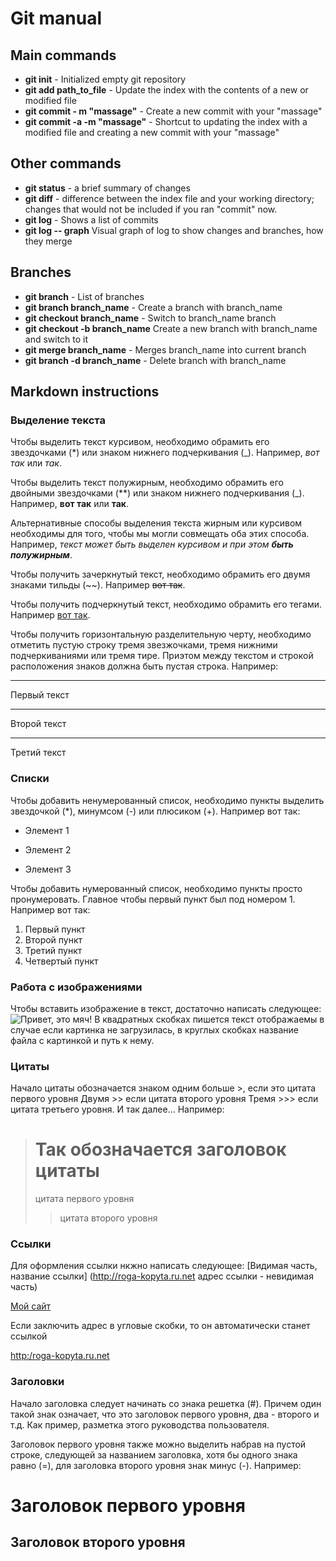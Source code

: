 # Git manual
## Main commands
* **git init** - Initialized empty git repository
* **git add path_to_file** - Update the index with the contents of a new or modified file
* **git commit - m "massage"** - Create a new commit with your "massage"
* **git commit -a -m "massage"** - Shortcut to updating the index with a modified file and creating a new commit with your "massage"

## Other commands
* **git status** - a brief summary of changes
* **git diff** - difference between the index file and your working directory; changes that would not be included if you ran "commit" now.
* **git log** - Shows a list of commits
* **git log -- graph** Visual graph of log to show changes and branches, how they merge

## Branches

* **git branch** - List of branches
* **git branch branch_name** - Create a branch with branch_name
*  **git checkout branch_name** - Switch to branch_name branch
* **git checkout -b branch_name** Create a new branch with branch_name and switch to it
* **git merge branch_name** - Merges branch_name into current branch
* **git branch -d branch_name** - Delete branch with branch_name

## Markdown instructions

### Выделение текста

Чтобы выделить текст курсивом, необходимо обрамить его звездочками (*) или знаком нижнего подчеркивания (_). Например, *вот так* или _так_.

Чтобы выделить текст полужирным, необходимо обрамить его двойными звездочками (**) или знаком нижнего подчеркивания (_). Например, **вот так** или __так__.

Альтернативные способы выделения текста жирным или курсивом необходимы для того, чтобы мы могли совмещать оба этих способа. Например, _текст может быть выделен курсивом и при этом **быть полужирным**_.

Чтобы получить зачеркнутый текст, необходимо обрамить его двумя знаками тильды (~~).
Например ~~вот так~~.

Чтобы получить подчеркнутый текст, необходимо обрамить его тегами.
Например <u>вот так</u>.

Чтобы получить горизонтальную разделительную черту, необходимо отметить пустую строку тремя звезжочками, тремя нижними подчеркиваниями или тремя тире. Приэтом между текстом и строкой расположения знаков должна быть пустая строка.
Например:

---

Первый текст

***
Второй текст
___
Третий текст

### Списки

Чтобы добавить ненумерованный список, необходимо пункты выделить звездочкой (*), минумсом (-) или плюсиком (+).
Например вот так:
* Элемент 1
- Элемент 2
+ Элемент 3

Чтобы добавить нумерованный список, необходимо пункты просто пронумеровать. Главное чтобы первый пункт был под номером 1.
Например вот так:
1. Первый пункт
2. Второй пункт
7. Третий пункт
9. Четвертый пункт


### Работа с изображениями

Чтобы вставить изображение в текст, достаточно написать следующее:
![Привет, это мяч!](leto-boll.jpg)
В квадратных скобках пишется текст отображаемы в случае если картинка не загрузилась, в круглых скобках название файла с картинкой и путь к нему. 

### Цитаты
 Начало цитаты обозначается знаком одним больше >, если это цитата первого уровня 
Двумя >> если цитата второго уровня
Тремя >>> если цитата третьего уровня. И так далее...
Например:
># Так обозначается заголовок цитаты
> цитата первого уровня
>> цитата второго уровня

### Ссылки
Для оформления ссылки нкжно написать следующее: [Видимая часть, название ссылки] (http://roga-kopyta.ru.net адрес ссылки - невидимая часть)

[Мой сайт](http://roga-kopyta.ru.net)

Если заключить адрес в угловые скобки, то он автоматически станет ссылкой

<http:/roga-kopyta.ru.net>

### Заголовки
Начало заголовка следует начинать со знака решетка (#). Причем один такой знак означает, что это заголовок первого уровня, два - второго и т.д. Как пример, разметка этого руководства пользователя.

Заголовок первого уровня также можно выделить набрав на пустой строке, следующей за названием заголовка, хотя бы одного знака равно (=), для заголовка второго уровня знак минус (-).
Например: 

Заголовок первого уровня
=

Заголовок второго уровня
-
